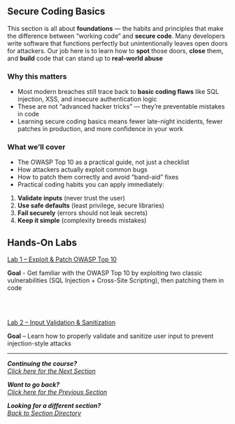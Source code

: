 ## Secure Coding Basics
This section is all about **foundations** — the habits and principles that make the difference between “working code” and **secure code**. Many developers write software that functions perfectly but unintentionally leaves open doors for attackers. Our job here is to learn how to **spot** those doors, **close** them, and **build** code that can stand up to **real-world abuse**

### Why this matters
- Most modern breaches still trace back to **basic coding flaws** like SQL injection, XSS, and insecure authentication logic
- These are not “advanced hacker tricks” — they’re preventable mistakes in code
- Learning secure coding basics means fewer late-night incidents, fewer patches in production, and more confidence in your work

### What we’ll cover
- The OWASP Top 10 as a practical guide, not just a checklist
- How attackers actually exploit common bugs
- How to patch them correctly and avoid “band-aid” fixes
- Practical coding habits you can apply immediately:
1. **Validate inputs** (never trust the user)
2. **Use safe defaults** (least privilege, secure libraries)
3. **Fail securely** (errors should not leak secrets)
4. **Keep it simple** (complexity breeds mistakes)


## Hands-On Labs
[Lab 1 – Exploit & Patch OWASP Top 10](/courseFiles/Section_01-secureCoding_Basics/Lab1.md)

**Goal** - Get familiar with the OWASP Top 10 by exploiting two classic vulnerabilities (SQL Injection + Cross-Site Scripting), then patching them in code

<br><br>

[Lab 2 – Input Validation & Sanitization](/courseFiles/Section_01-secureCoding_Basics/Lab2.md)

**Goal** – Learn how to properly validate and sanitize user input to prevent injection-style attacks


***                                                       

<b><i>Continuing the course?</b>
</br>
[Click here for the Next Section](/courseFiles/Section_02-staticAnalysisAndDependencies/staticAnalysis.md)</i>

<b><i>Want to go back?</b>
</br>
[Click here for the Previous Section](/courseFiles/Section_00-welcome/intro.md)

<b><i>Looking for a different section? </b></br>[Back to Section Directory](/coursenavigation.md)</i>
